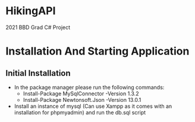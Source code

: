 # HikingAPI
2021 BBD Grad C# Project

# Installation And Starting Application

## Initial Installation
- In the package manager please run the following commands:
  * Install-Package MySqlConnector -Version 1.3.2
  * Install-Package Newtonsoft.Json -Version 13.0.1
- Install an instance of mysql (Can use Xampp as it comes with an installation for phpmyadmin) and run the db.sql script
